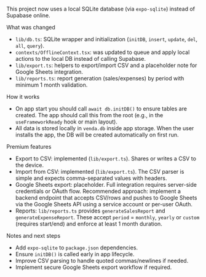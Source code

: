 This project now uses a local SQLite database (via `expo-sqlite`) instead of Supabase online.

What was changed
- `lib/db.ts`: SQLite wrapper and initialization (`initDB`, `insert`, `update`, `del`, `all`, `query`).
- `contexts/OfflineContext.tsx`: was updated to queue and apply local actions to the local DB instead of calling Supabase.
- `lib/export.ts`: helpers to export/import CSV and a placeholder note for Google Sheets integration.
- `lib/reports.ts`: report generation (sales/expenses) by period with minimum 1 month validation.

How it works
- On app start you should call `await db.initDB()` to ensure tables are created. The app should call this from the root (e.g., in the `useFrameworkReady` hook or main layout).
- All data is stored locally in `venda.db` inside app storage. When the user installs the app, the DB will be created automatically on first run.

Premium features
- Export to CSV: implemented (`lib/export.ts`). Shares or writes a CSV to the device.
- Import from CSV: implemented (`lib/export.ts`). The CSV parser is simple and expects comma-separated values with headers.
- Google Sheets export: placeholder. Full integration requires server-side credentials or OAuth flow. Recommended approach: implement a backend endpoint that accepts CSV/rows and pushes to Google Sheets via the Google Sheets API using a service account or per-user OAuth.
- Reports: `lib/reports.ts` provides `generateSalesReport` and `generateExpenseReport`. These accept `period` = `monthly`, `yearly` or `custom` (requires start/end) and enforce at least 1 month duration.

Notes and next steps
- Add `expo-sqlite` to `package.json` dependencies.
- Ensure `initDB()` is called early in app lifecycle.
- Improve CSV parsing to handle quoted commas/newlines if needed.
- Implement secure Google Sheets export workflow if required.
